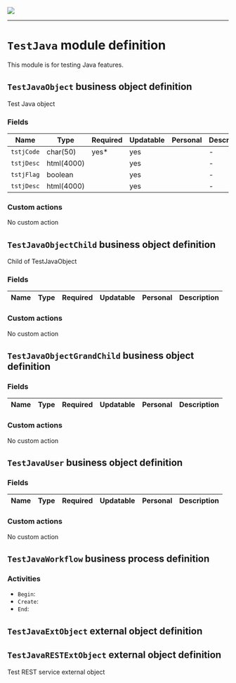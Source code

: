 <!--
 ___ _            _ _    _ _    __
/ __(_)_ __  _ __| (_)__(_) |_ /_/
\__ \ | '  \| '_ \ | / _| |  _/ -_)
|___/_|_|_|_| .__/_|_\__|_|\__\___|
            |_| 
-->
![](https://www.simplicite.io/resources//logos/logo250.png)
* * *

`TestJava` module definition
============================

This module is for testing Java features.

`TestJavaObject` business object definition
-------------------------------------------

Test Java object

### Fields

| Name                                                         | Type                                     | Required | Updatable | Personal | Description                                                                      | 
| ------------------------------------------------------------ | ---------------------------------------- | -------- | --------- | -------- | -------------------------------------------------------------------------------- |
| `tstjCode`                                                   | char(50)                                 | yes*     | yes       |          | -                                                                                |
| `tstjDesc`                                                   | html(4000)                               |          | yes       |          | -                                                                                |
| `tstjFlag`                                                   | boolean                                  |          | yes       |          | -                                                                                |
| `tstjDesc`                                                   | html(4000)                               |          | yes       |          | -                                                                                |

### Custom actions

No custom action

`TestJavaObjectChild` business object definition
------------------------------------------------

Child of TestJavaObject

### Fields

| Name                                                         | Type                                     | Required | Updatable | Personal | Description                                                                      | 
| ------------------------------------------------------------ | ---------------------------------------- | -------- | --------- | -------- | -------------------------------------------------------------------------------- |

### Custom actions

No custom action

`TestJavaObjectGrandChild` business object definition
-----------------------------------------------------



### Fields

| Name                                                         | Type                                     | Required | Updatable | Personal | Description                                                                      | 
| ------------------------------------------------------------ | ---------------------------------------- | -------- | --------- | -------- | -------------------------------------------------------------------------------- |

### Custom actions

No custom action

`TestJavaUser` business object definition
-----------------------------------------



### Fields

| Name                                                         | Type                                     | Required | Updatable | Personal | Description                                                                      | 
| ------------------------------------------------------------ | ---------------------------------------- | -------- | --------- | -------- | -------------------------------------------------------------------------------- |

### Custom actions

No custom action

`TestJavaWorkflow` business process definition
----------------------------------------------



### Activities

* `Begin`: 
* `Create`: 
* `End`: 

`TestJavaExtObject` external object definition
----------------------------------------------




`TestJavaRESTExtObject` external object definition
--------------------------------------------------

Test REST service external object


